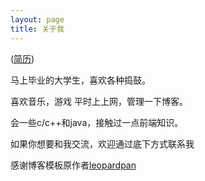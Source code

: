 ```yaml
---
layout: page
title: 关于我
---
```

([简历](http://xiaofengfenger.github.io\resume.pdf))
<p>
马上毕业的大学生，喜欢各种捣鼓。
<p>
喜欢音乐，游戏  平时上上网，管理一下博客。
<p>
会一些c/c++和java，接触过一点前端知识。

<p>
<p>
<p>
如果你想要和我交流，欢迎通过底下方式联系我
<p>
<p>



感谢博客模板原作者<a target="_blank" href='https://github.com/leopardpan/leopardpan.github.io/'>leopardpan</a>

